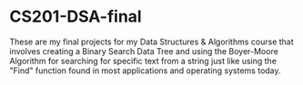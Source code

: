 # CS201-DSA-final

These are my final projects for my Data Structures & Algorithms course that involves creating a Binary Search Data Tree and using the Boyer-Moore Algorithm for searching for specific text from a string just like using the "Find" function found in most applications and operating systems today.
